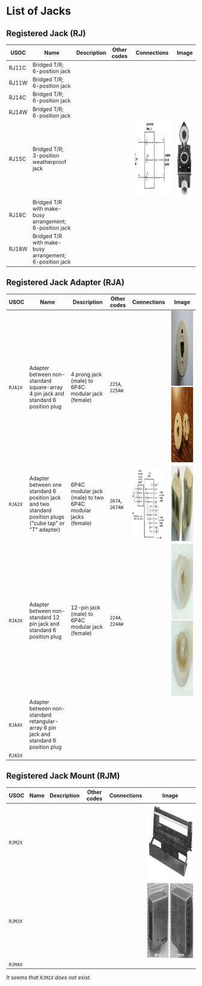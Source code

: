 # List of Jacks

## Registered Jack (RJ)

| USOC | Name | Description | Other codes | Connections | Image |
| -- | -- | -- | -- | -- | -- |
| RJ11C | Bridged T/R; 6-position jack |
| RJ11W | Bridged T/R; 6-position jack |
| RJ14C | Bridged T/R; 6-position jack |
| RJ14W | Bridged T/R; 6-position jack |
| RJ15C | Bridged T/R; 3-position weatherproof jack | | | <img alt="Connections of RJ15C" height="200" src="images/RJ15C-connections.png"> | <img alt="Image of RJ15C" height="200" src="images/RJ15C.png"> |
| RJ18C | Bridged T/R with make-busy arrangement; 6-position jack |
| RJ18W | Bridged T/R with make-busy arrangement; 6-position jack |

## Registered Jack Adapter (RJA)

| USOC | Name | Description | Other codes | Connections | Image |
| -- | -- | -- | -- | -- | -- |
| `RJA1X` | Adapter between non-standard square-array 4 pin jack and standard 6 position plug | 4 prong jack (male) to 6P4C modular jack (female) | `225A`, `225AW` | | <img alt="Image of RJA1X" height="200" src="images/RJA1X.png"> <img alt="Image of RJA1X (2)" height="200" src="images/RJA1X-side2.png"> |
| `RJA2X` | Adapter between one standard 6 position jack and two standard position plugs ("cube tap" or "T" adapter) | 6P4C modular jack (male) to two 6P4C modular jacks (female) | `267A`, `267AW` | <img alt="Connections of RJA2X" height="200" src="images/RJA2X-connections.png"> | <img alt="Image of RJA2X (Non Official)" height="200" src="images/RJA2X-nonOfficial.png"> |
| `RJA3X` | Adapter between non-standard 12 pin jack and standard 6 position plug | 12-pin jack (male) to 6P4C modular jack (female) | `224A`, `224AW` | | <img alt="Image of RJA3X" height="200" src="images/RJA3X.png"> <img alt="Image of RJA3X (2)" height="200" src="images/RJA3X-side2.png"> |
| `RJA4X` | Adapter between non-standard retangular-array 6 pin jack and standard 6 position plug | | |
| `RJA5X` | | | | | |

## Registered Jack Mount (RJM)

| USOC | Name | Description | Other codes | Connections | Image |
| -- | -- | -- | -- | -- | -- |
| `RJM2X` | | | | | <img alt="Image of RJA2X" height="200" src="images/RJM2X.png"> |
| `RJM3X` | | | | | <img alt="Image of RJA3X" height="200" src="images/RJM3X.png"> |
| `RJM4X` | | | | | |

*It seems that `RJM1X` does not exist.*